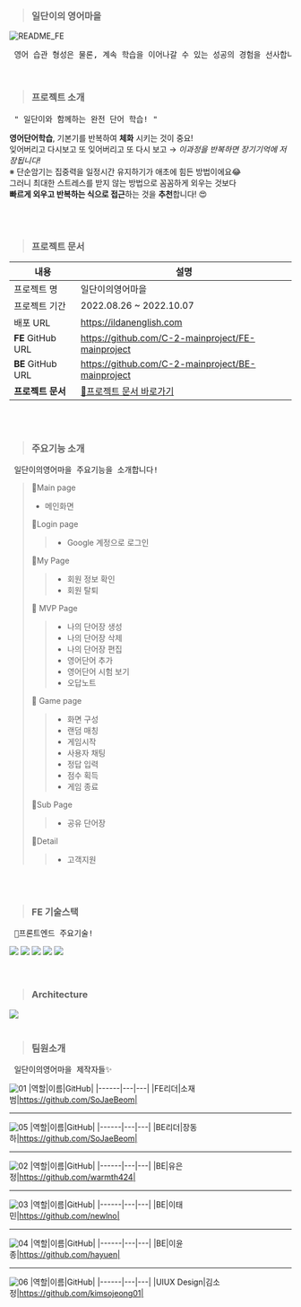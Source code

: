 > ### 일단이의 영어마을
![README_FE](https://user-images.githubusercontent.com/100851211/193551645-396bcd0b-fb21-4f34-8377-746fd5cbf2b3.png)
<pre> 영어 습관 형성은 물론, 계속 학습을 이어나갈 수 있는 성공의 경험을 선사합니다🌟 </pre>

<br>

> ### 프로젝트 소개
<pre> " 일단이와 함께하는 완전 단어 학습! " </pre>
**영어단어학습**, 기본기를 반복하여 **체화** 시키는 것이 중요! <br>
잊어버리고 다시보고 또 잊어버리고 또 다시 보고 → *이과정을 반복하면 장기기억에 저장됩니다!* <br>
※ 단순암기는 집중력을 일정시간 유지하기가 애초에 힘든 방법이에요😂 <br>
그러니 최대한 스트레스를 받지 않는 방법으로 꼼꼼하게 외우는 것보다 <br>
**빠르게 외우고 반복하는 식으로 접근**하는 것을 **추천**합니다! 😍

<br>
<br>

> ### 프로젝트 문서
|내용|설명|
|------|---|
|프로젝트 명|일단이의영어마을|
|프로젝트 기간|2022.08.26 ~ 2022.10.07|
|배포 URL|https://ildanenglish.com|
|**FE** GitHub URL|https://github.com/C-2-mainproject/FE-mainproject|
|**BE** GitHub URL|https://github.com/C-2-mainproject/BE-mainproject|
|**프로젝트 문서**|<a href="https://www.notion.so/097815e1f8854a7597ed8147f736b0d6#ef58268541fa4938ab5a34ebfff6742d">📝프로젝트 문서 바로가기</a>|

<br>
<br>

> ### 주요기능 소개
<pre> 일단이의영어마을 주요기능을 소개합니다! </pre>
> 💙Main page
> + 메인화면
>
> 💙Login page
> >	+ Google 계정으로 로그인
>
> 💙My Page
> > + 회원 정보 확인
> >	+ 회원 탈퇴
>
> 👑 MVP Page
> > + 나의 단어장 생성
> >	+ 나의 단어장 삭제
> > + 나의 단어장 편집
> >	+ 영어단어 추가
> > + 영어단어 시험 보기
> >	+ 오답노트
>
> 👑 Game page
> > + 화면 구성
> >	+ 랜덤 매칭
> > + 게임시작
> >	+ 사용자 채팅
> > + 정답 입력
> >	+ 점수 획득
> >	+ 게임 종료
>
> 💙Sub Page
> > + 공유 단어장
>
> 💙Detail
> > + 고객지원


<br>
<br>


> ### FE 기술스택
<pre> 📝프론트엔드 주요기술! </pre>

<div>
  <img src="https://img.shields.io/badge/React-61DAFB?style=flat-square&logo=React&logoColor=white"/>
  <img src="https://img.shields.io/badge/TypeScript-3178C6?style=flat-square&logo=TypeScript&logoColor=white"/>
  <img src="https://img.shields.io/badge/Redux-764ABC?style=flat-square&logo=Redux&logoColor=white"/>
  <img src="https://img.shields.io/badge/styled--components-DB7093?style=flat-square&logo=styled-components&logoColor=white"/>
  <img src="https://img.shields.io/badge/Amazon S3-569A31?style=flat-square&logo=Amazon S3&logoColor=white"/>
</div>

<br>
<br>

> ### Architecture
<img src="https://user-images.githubusercontent.com/100851211/193551848-38047a6c-db2b-4624-bb20-5863fe38d341.png">

<br>
<br>

> ### 팀원소개
<pre> 일단이의영어마을 제작자들✨ </pre>

![01](https://user-images.githubusercontent.com/100851211/193552524-489e8018-6c91-4160-bfcd-93700e6465ca.png)
|역할|이름|GitHub|
|------|---|---|
|FE리더|소재범|https://github.com/SoJaeBeom|

<hr>

![05](https://user-images.githubusercontent.com/100851211/193552533-69d87470-04f4-4056-88be-ee552bec349f.png)
|역할|이름|GitHub|
|------|---|---|
|BE리더|장동하|https://github.com/SoJaeBeom|

<hr>

![02](https://user-images.githubusercontent.com/100851211/193552527-8eebc9bd-5b61-4310-92b7-79fda46b20b9.png)
|역할|이름|GitHub|
|------|---|---|
|BE|유은정|https://github.com/warmth424|

<hr>

![03](https://user-images.githubusercontent.com/100851211/193552529-bd3e347d-ef85-41dd-b636-2fc6d69688c5.png)
|역할|이름|GitHub|
|------|---|---|
|BE|이태민|https://github.com/newlno|

<hr>

![04](https://user-images.githubusercontent.com/100851211/193552531-c87929e1-4f16-426a-84c6-90e16034e955.png)
|역할|이름|GitHub|
|------|---|---|
|BE|이윤종|https://github.com/hayuen|

<hr>

![06](https://user-images.githubusercontent.com/100851211/193552536-4e6405c3-ebd5-4648-a3b1-1085edde7c9d.png)
|역할|이름|GitHub|
|------|---|---|
|UIUX Design|김소정|https://github.com/kimsojeong01|

<br>

<!--
**kimsojeong01/kimsojeong01** is a ✨ _special_ ✨ repository because its `README.md` (this file) appears on your GitHub profile.

Here are some ideas to get you started:

- 🔭 I’m currently working on ...
- 🌱 I’m currently learning ...
- 👯 I’m looking to collaborate on ...
- 🤔 I’m looking for help with ...
- 💬 Ask me about ...
- 📫 How to reach me: ...
- 😄 Pronouns: ...
- ⚡ Fun fact: ...
-->

